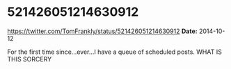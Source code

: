 # 521426051214630912
https://twitter.com/TomFrankly/status/521426051214630912
**Date:** 2014-10-12

For the first time since…ever…I have a queue of scheduled posts. WHAT IS THIS SORCERY
